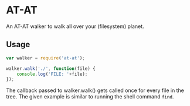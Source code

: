 


AT-AT
=====

An AT-AT walker to walk all over your (filesystem) planet.

## Usage

```javascript
var walker = require('at-at');

walker.walk('./', function(file) {
    console.log('FILE: '+file);
});
```

The callback passed to walker.walk() gets called once for every file in the
tree. The given example is similar to running the shell command `find`.
